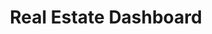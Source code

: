 ---
pubDate: '2019-06-30'
title: "Real Estate Dashboard"
description: "ADA is an AI chat that you can use 24/7 to ask your questions about any topic and, if used correctly, can help you accelerate your learning."
image: "/portfolio/real_estate.jpg"
url: "https://creativedesignsguru.com/demo/astro-boilerplate/"
draft: true
type: "private"
---